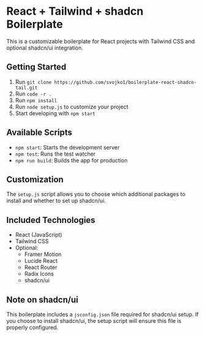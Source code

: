 # React + Tailwind + shadcn Boilerplate

This is a customizable boilerplate for React projects with Tailwind CSS and optional shadcn/ui integration.

## Getting Started

1. Run `git clone https://github.com/svojko1/boilerplate-react-shadcn-tail.git`
2. Run `code -r .` 
3. Run `npm install`
4. Run `node setup.js` to customize your project
5. Start developing with `npm start`

## Available Scripts

- `npm start`: Starts the development server
- `npm test`: Runs the test watcher
- `npm run build`: Builds the app for production

## Customization

The `setup.js` script allows you to choose which additional packages to install and whether to set up shadcn/ui.

## Included Technologies

- React (JavaScript)
- Tailwind CSS
- Optional:
  - Framer Motion
  - Lucide React
  - React Router
  - Radix Icons
  - shadcn/ui

## Note on shadcn/ui

This boilerplate includes a `jsconfig.json` file required for shadcn/ui setup. If you choose to install shadcn/ui, the setup script will ensure this file is properly configured.
